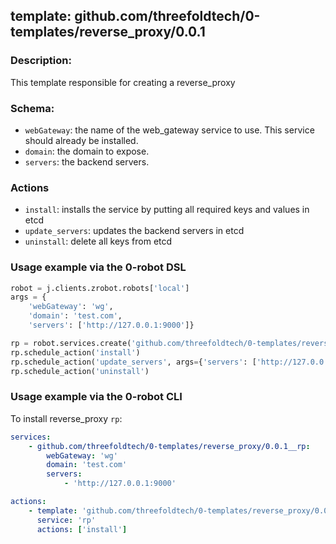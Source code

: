 ## template: github.com/threefoldtech/0-templates/reverse_proxy/0.0.1

### Description:
This template responsible for creating a reverse_proxy

### Schema:

- `webGateway`: the name of the web_gateway service to use. This service should already be installed.
- `domain`: the domain to expose.
- `servers`: the backend servers.


### Actions

- `install`: installs the service by putting all required keys and values in etcd
- `update_servers`: updates the backend servers in etcd
- `uninstall`: delete all keys from etcd


### Usage example via the 0-robot DSL

```python
robot = j.clients.zrobot.robots['local']
args = {
    'webGateway': 'wg',
    'domain': 'test.com',
    'servers': ['http://127.0.0.1:9000']}

rp = robot.services.create('github.com/threefoldtech/0-templates/reverse_proxy/0.0.1', 'rp', data=args)
rp.schedule_action('install')
rp.schedule_action('update_servers', args={'servers': ['http://127.0.0.1:8000']})
rp.schedule_action('uninstall')
```

### Usage example via the 0-robot CLI

To install reverse_proxy `rp`:

```yaml
services:
    - github.com/threefoldtech/0-templates/reverse_proxy/0.0.1__rp:
        webGateway: 'wg'
        domain: 'test.com'
        servers:
            - 'http://127.0.0.1:9000'

actions:
    - template: 'github.com/threefoldtech/0-templates/reverse_proxy/0.0.1'
      service: 'rp'
      actions: ['install']

```
